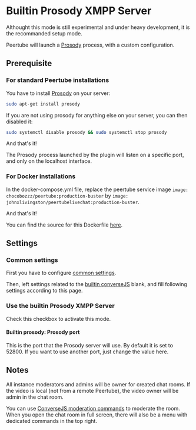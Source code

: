 # Builtin Prosody XMPP Server

Althought this mode is still experimental and under heavy development, it is the recommanded setup mode.

Peertube will launch a [Prosody](https://prosody.im) process, with a custom configuration.

## Prerequisite

### For standard Peertube installations

You have to install [Prosody](https://prosody.im) on your server:

```bash
sudo apt-get install prosody
```

If you are not using prosody for anything else on your server, you can then disabled it:

```bash
sudo systemctl disable prosody && sudo systemctl stop prosody
```

And that's it!

The Prosody process launched by the plugin will listen on a specific port, and only on the localhost interface.

### For Docker installations

In the docker-compose.yml file, replace the peertube service image
`image: chocobozzz/peertube:production-buster` by `image: johnxlivingston/peertubelivechat:production-buster`.

And that's it!

You can find the source for this Dockerfile [here](../docker/Dockerfile.buster).

## Settings

### Common settings

First you have to configure [common settings](./common.md).

Then, left settings related to the [builtin converseJS](./conversejs.md) blank, and fill following settings according to this page.

### Use the builtin Prosody XMPP Server

Check this checkbox to activate this mode.

#### Builtin prosody: Prosody port

This is the port that the Prosody server will use. By default it is set to 52800. If you want to use another port, just change the value here.

## Notes

All instance moderators and admins will be owner for created chat rooms.
If the video is local (not from a remote Peertube), the video owner will be admin in the chat room.

You can use [ConverseJS moderation commands](https://conversejs.org/docs/html/features.html#moderating-chatrooms) to moderate the room.
When you open the chat room in full screen, there will also be a menu with dedicated commands in the top right.
